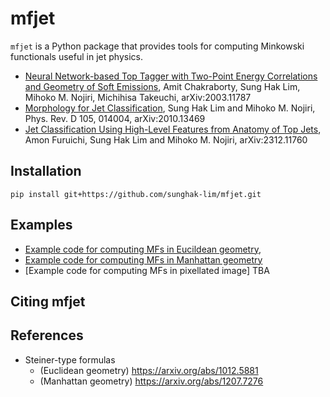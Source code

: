 # mfjet

`mfjet` is a Python package that provides tools for computing Minkowski functionals useful in jet physics.


 * [Neural Network-based Top Tagger with Two-Point Energy Correlations and Geometry of Soft Emissions](https://doi.org/10.1007/JHEP07%282020%29111), 
    Amit Chakraborty, Sung Hak Lim, Mihoko M. Nojiri, Michihisa Takeuchi,
    arXiv:2003.11787
 * [Morphology for Jet Classification](https://journals.aps.org/prd/abstract/10.1103/PhysRevD.105.014004), 
    Sung Hak Lim and Mihoko M. Nojiri, 
    Phys. Rev. D 105, 014004, arXiv:2010.13469
 * [Jet Classification Using High-Level Features from Anatomy of Top Jets](https://arxiv.org/abs/2312.11760), 
    Amon Furuichi, Sung Hak Lim and Mihoko M. Nojiri, 
    arXiv:2312.11760

Installation
------------

```
pip install git+https://github.com/sunghak-lim/mfjet.git
```

Examples
-------
 * [Example code for computing MFs in Eucildean geometry](examples/Tutorial_MF_Euclidean.ipynb),
 * [Example code for computing MFs in Manhattan geometry](examples/Tutorial_MF_Manhattan.ipynb)
 * [Example code for computing MFs in pixellated image] TBA

Citing mfjet
------------

References
----------
 * Steiner-type formulas
   * (Euclidean geometry) https://arxiv.org/abs/1012.5881
   * (Manhattan geometry) https://arxiv.org/abs/1207.7276

